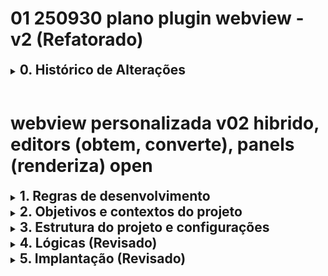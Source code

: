 # 01 250930 plano plugin webview - v2 (Refatorado)

<details>
<summary><h2 style="display: inline">0. Histórico de Alterações</h2></summary>

- **v2 (30/09/2025):** Mudança de estratégia para renderização da webview.
    - **Motivo:** A API do Joplin utilizada não possui o método `joplin.views.panels.addCss`. A tentativa de carregar assets (CSS, JS) externamente via `addScript` ou `addCss` falhou.
    - **Solução:** Adotada uma nova arquitetura para embutir (inline) o CSS e o JS diretamente na string HTML.
        - Criado um novo módulo `src/ui/mainHtml.js` com a responsabilidade única de montar o HTML completo da webview.
        - `panelManager.js` foi simplificado para apenas gerenciar o painel e a comunicação, solicitando o HTML pronto para o `mainHtml.js`.
        - As etapas de implementação foram redefinidas para refletir essa refatoração.
</details>
<br>

# webview personalizada v02 hibrido, editors (obtem, converte), panels (renderiza) open

<details>
<summary><h2 style="display: inline">1. Regras de desenvolvimento</h2></summary>

- papeis
    - o meu papel é de **desenvolvedor** com as seguintes regras:
        1. planejar com a melhor clareza, detalhamento e consistencia possíveis;
        2. validar o plano com o agente em conversas prévias;
        3. dividir o desenvolvimento em etapas para permitir que o agente possa ser mais efetivo
        4. interromper o desenvolvimento após 3 tentativas de solucionar um problema e conduzir análise em busca da causa;
        5. corrigir o plano quando necessario e atualizar o agente.
    - o seu papel é de **"agente"** com as seguintes regras:
        1. seguir as instruções planejadas, sempre conforme A versão Mais atualizada do plano;
        2. adotar soluções usando ao máximo a tecnologia, linguagem, padrão;
        3. alertar Quando for seguir Uma direção diferente da planejada Informando o motivo;
        4. Junto com as alterações de código propostas Informar Como podem ser verificadas pelo desenvolvedor, através de logs, mensagens e Funções que possam ser verificadas Na interface de usuário;
        5. diante de erros, identificar as possíveis causas e resumir o que pode ser feito para corrigir, antes de sair criando ou revisando codigos e alertar se identificar um possível problema no paradigma de programação que está no plano.
- retorno
    - ESTRUTURA PADRÃO DAS RESPOSTAS do agente
        - PAPEL: Agente - Seguindo plano [versão/etapa]
        - AÇÃO: [o que vou fazer]
        - ALERTA: [se houver desvio]
        - VERIFICAÇÃO: [como você pode testar]
    - formatos
        - para chats web
            - paragrafos em listas markdown não numeradas
                - marcador "-" traço
                - tabulação de 4 espaços
                - sem linhas em branco, sem titulos em negrito
        - especifico para markdown
        - especifico para scripts
            - não incluir icones
- persistência dos papeis durante as conversas
    - PARA O DESENVOLVEDOR (VOCÊ):
        - **Início de cada sessão:** Relembrar os papéis estabelecidos
        - **A cada 5-10 mensagens:** Reconfirmar papéis
        - **Antes de cada etapa:** Confirmar se estou seguindo o plano atualizado
        - **Quando houver desvio:** Alertar imediatamente e corrigir a direção
        - **Após 3 tentativas:** Interromper e conduzir análise da causa
        - a cada requisição
            - lembrete: ao final, sugerir o que fazer a seguir e pedir autorização para executar
        - PALAVRAS-CHAVE DE ATIVAÇÃO:**
            - **"Relembrar papéis"** - Para reativar a estrutura
            - **"Verificar plano"** - Para confirmar alinhamento
            - **"Pausar para análise"** - Para interromper e analisar
    - PARA O AGENTE (EU):**
        - **Sempre começar** cada resposta com confirmação do papel
        - **Antes de cada ação:** Verificar se está alinhada com o plano
        - **Ao desviar:** Alertar explicitamente o motivo
        - **Incluir sempre:** Como verificar as alterações propostas
        - **Em erros:** Identificar causas antes de criar códigos
- lembrete: ao final, sugerir o que fazer a seguir e pedir autorização para executar
</details>

<details>
<summary><h2 style="display: inline">2. Objetivos e contextos do projeto</h2></summary>

- objetivos
    - criar joplin plugin para meu uso pessoal
        - criar painel de visualização adicional personalizado sem perdas de funcionalidades nativas
            - o painel será ativável por comando (local a ser definido, se menu ou botão)
            - o painel personalizado será também será utilizado na versão mobile
        - Funcionalidades principais
            - renderizações adicionais
                - com alteração do conteúdo da nota
                    - incluir TOC table of contents
                - sem alteração do conteúdo da nota
                    - aplicar `<details><summary>` nos headers e aninhar por níveis, por exemplo, todos os `<h2>` abaixo de um `<h1>` são filhos deste último
                    - aplicar `<details><summary>` nas listas e aninhar
                    - inibir a exibição de frontmatter
            - persistir o estado de abertura de `<details>` entre sessões 
    - Exclusões
        - não alterar os editores de texto nativos
        - painel adicional não será utilizado para edição de conteúdo 
- contextos
    - API joplin
        - [site joplin](https://joplinapp.org/api/references/plugin_api/classes/joplin.html)
        - [github api](https://github.com/laurent22/joplin/tree/dev/readme/api/references)
        - [github dev](https://github.com/laurent22/joplin/tree/dev/readme/dev)
</details>

<details>
<summary><h2 style="display: inline">3. Estrutura do projeto e configurações</h2></summary>

### Arquivos, principais responsabilidades

- projeto
    - `README.md`
        - Explica o propósito do plugin, como usar os comandos para gerar/atualizar o sumário e as opções de configuração.
    - `package.json`
        - Dependências (markdown-it), scripts de build, e metadados do plugin.
    - `manifest.json`
        - Arquivo de manifesto do plugin Joplin, definindo ID, versão, nome, etc.
    - `src/`
        - `index.ts`
            - Ponto de entrada principal (`joplin.plugins.register`).
            - Registra os `Content Scripts` (MarkdownIt plugins) para analisar a nota.
            - Registra os comandos do usuário (ex: gerar sumário).
            - Orquestra a lógica principal: recebe dados dos content scripts e usa os módulos da `api/` para modificar o corpo da nota.
        - `commands.js`
            - Define e registra os comandos do usuário, como por exemplo `gerarSumarioNaNota`.
        - `content_scripts/`
            - `tocGenerator.js`
                - Um `MarkdownItPlugin` que analisa os títulos da nota durante a renderização.
                - Extrai a estrutura de títulos (nível, texto, slug).
                - Envia essa estrutura para o plugin principal (`index.ts`) via `postMessage`.
            - `sectionHandler.js`
                - Um `MarkdownItPlugin` para a lógica de seções recolhíveis (`<details>`).
                - Modifica a renderização dos títulos para envolvê-los em tags `<details>` e `<summary>`.
        - `api/`
            - `parser.js`
                - Encapsula o uso de `markdown-it` para analisar o corpo da nota (`note.body`) em tokens.
                - Fornece utilitários para extrair títulos e seus níveis.
            - `sectioner.js`
                - Implementa o algoritmo para agrupar conteúdo sob os títulos corretos, respeitando a hierarquia.
                - Essencial para a funcionalidade de seções recolhíveis (`<details>`).
            - `slug.js`
                - Centraliza a lógica para criar "slugs" (IDs de URL amigáveis) a partir dos textos dos títulos, para criar os links do sumário.
            - `noteSync.js`
                - Gerencia a leitura e escrita segura da nota usando `joplin.data.api`.
                - Implementa um fluxo de "ler-modificar-escrever" para inserir o sumário ou atualizar os estados (`open`) das seções.
            - `patcher.js`
                - Contém a lógica para aplicar as alterações (o sumário gerado ou as tags `<details>`) no corpo do markdown da nota de forma inteligente.
- configurações
    - API principal: joplin plugin
    - linguagens: typescript, javascript, nodejs
    - bibliotecas: markdown-it
- dicas e lembretes
    - Mantenha o parser/slug/sectioner bem testados — são o coração da lógica; preferível escrever testes unitários antes de integrar UI.
    - Minimize writes: use debounce e compare `note.updated_time` para reduzir sobrescritas acidentais.
    - Documente a convenção (por exemplo: `open` deve ser a última palavra do header; case-insensitive) no README para evitar confusões futuras.
    - Torne `addAnchors` opcional para não forçar alterações no corpo sem consentimento — inclua um comando `Annotate anchors` para aplicar em lote se desejar.
    - Faça o front-end simples inicialmente (HTML estático + vanilla JS) e depois evolua para bundlers/frameworks se quiser.
</details>

<details>
<summary><h2 style="display: inline">4. Lógicas (Revisado)</h2></summary>

- fluxo do plugin
    - Fluxo de Geração do Sumário (TOC)
        - Este fluxo é iniciado manualmente pelo usuário através de um comando.
        - 1. O usuário executa o comando para criar/atualizar o sumário na nota ativa.
        - 2. `index.ts` recebe a chamada do comando.
        - 3. `noteSync.js` é usado para ler o conteúdo atual e completo da nota.
        - 4. O conteúdo markdown é passado para o `parser.js`, que extrai todos os títulos (nível, texto).
        - 5. Com a lista de títulos, uma nova lista de links em formato markdown é gerada. O `slug.js` cria os links de âncora (ex: `[Título](#título)`).
        - 6. `patcher.js` pega o corpo original da nota e o novo sumário em markdown, e insere ou substitui o sumário antigo de forma inteligente (procurando por um marcador como `<!-- TOC -->` ou um sumário anterior).
        - 7. `noteSync.js` salva o corpo da nota modificado de volta no Joplin.
    - Fluxo de Renderização das Seções Recolhíveis
        - Este fluxo acontece automaticamente toda vez que o Joplin renderiza a visualização de uma nota.
        - 1. O Joplin inicia a renderização do markdown.
        - 2. O nosso `ContentScript` (`content_scripts/sectionHandler.js`), registrado como um `MarkdownItPlugin`, é ativado.
        - 3. O plugin sobrescreve as regras de renderização padrão para títulos (`heading_open`, `heading_close`).
        - 4. Ao encontrar um título, em vez de renderizar apenas `<h1>`, ele o envolve em tags `<details>` e `<summary>`.
        - 5. A lógica do `sectioner.js` é usada para garantir que todo o conteúdo abaixo de um título fique dentro da sua respectiva tag `<details>`, respeitando a hierarquia de títulos.
        - 6. O script também verifica se o texto do título no markdown original contém a palavra-chave `open`. Se contiver, ele adiciona o atributo `open` à tag `<details>` (`<details open>`), fazendo com que a seção já apareça aberta.
    - Fluxo de Persistência do Estado de Abertura (Toggle)
        - Este fluxo salva o estado (aberto/fechado) de uma seção quando o usuário clica nela.
        - 1. O usuário clica em um `<summary>` na nota renderizada, o que abre ou fecha a seção.
        - 2. Um pequeno script Javascript, também injetado pelo `ContentScript`, detecta esse evento de clique.
        - 3. O script identifica o título que foi clicado e seu novo estado (aberto ou fechado).
        - 4. Ele envia uma mensagem para o plugin principal via `postMessage` (ex: `{ command: 'toggleState', slug: 'titulo-clicado', isOpen: true }`).
        - 5. `index.ts` recebe a mensagem.
        - 6. Usando `patcher.js` e `noteSync.js`, ele localiza a linha do título correspondente no markdown da nota.
        - 7. Ele adiciona ou remove a palavra-chave ` open` no final da linha do título.
        - 8. `noteSync.js` salva a nota com a alteração.

<details>
<summary><h2 style="display: inline">4.1. versões anteriores e testes</h2></summary>

- logicas, versão antiga, revisar depois
    - Configurações principais do plugin
        - `addAnchors` (bool, opcional) — se true, plugin poderá inserir anchors `{#slug}` para estabilidade (configurável).
        - `debounceSaveMs` — tempo para agrupar gravações (ex.: 800 ms).
        - `anchorStyle` — algoritmo de slugify (opcional, para compatibilidade com ferramentas).
    - Leitura / parsing da nota (quando o painel abre ou nota muda)
        - Obter `note.body`.
        - Parsear com **markdown-it** para obter tokens/AST.
        - Percorrer AST para:
            - Detectar todos os headings (level, texto bruto, posição).
            - Para cada heading, determinar `hasOpenFlag` se a última palavra (trim) for `open` (case-insensitive).
            - Detectar anchors explícitos do tipo `{#slug}` se presentes no texto do header.
            - Detectar listas e itens que terminam com `open` (se quiser renderizar lista com ícone/atributo).
        - Construir uma estrutura `sections[]` contendo: `{ level, text, hasOpenFlag, slugCandidate, anchor, tokenIndex }`.
    - Gerar TOC (apenas em memória / para painel)
        - A partir dos `sections[]`, construir o TOC que será exibido no painel (navegação).
        - Slug strategy:
            - Se `anchor` existe → use esse slug.
            - Senão, gere um slug a partir do texto exatamente como VSCode faria (se quiser compatibilidade), ou opcionalmente gere o slug *ignorando* a palavra `open` (mas isso quebra compatibilidade com VSCode anchors).
            - Recomendo deixar configurável; default: gerar slug do texto tal como está (inclui `open`), a menos que `addAnchors` esteja ativo.
    - Renderização do painel
        - Converta AST em HTML onde:
            - Cada header vira `<details ${hasOpenFlag ? 'open' : ''}>` com `<summary>` contendo o header com a palavra `open` (você preferiu mantê-la visível).
            - A seção do header engloba todo o conteúdo até o próximo header do mesmo/maior nível; headers aninhados viram `<details>` aninhados.
            - Para listas: renderize normalmente; itens que terminam com `open` são apresentados com um indicador (ou `data-open`), sem necessidade de persistir interações.
        - Painel contém handlers para toggles que postam mensagens ao plugin: `{ type: 'toggle', slug }`.
    - Toggle (usuário clica no painel para abrir/fechar) → escrever no body
        - Fluxo:
            1. Painel envia `toggle` com `slug` e `open` boolean.
            2. Plugin recebe em `onMessage`. Debounce (agrupar várias ações).
            3. Plugin lê nota atual (fresh) e parseia novamente para localizar o header:
                * Prefer match por anchor `{#slug}` se existir; caso contrário, localizar o header cujo slug (calculado com o mesmo algoritmo) corresponde ao `slug` recebido.
            4. Atualizar a linha do header: adicionar ` open` ao final do texto (preservar `{#anchor}` se existir, idealmente mantendo o anchor depois do texto ou em padrão que você escolher), ou remover ` open` se `open=false`.
                * Mantenha espaços, e preserve outros sufixos (ex.: explicit anchors).
            5. `PUT` na nota com `joplin.data.put(['notes', note.id], null, { body: newBody })`.
            6. Reparsear e enviar ao painel o novo HTML para garantir sincronização visual.
        - Observação: quando `open` é adicionado, se `addAnchors` opção estiver ativa e não existir `{#slug}`, o plugin pode também **inserir** `{#slug}` para garantir estabilidade futura (opcional).
    - Reação a edição externa (VSCode)
        - Monitorar alterações da nota (`onNoteSelectionChange` ou note update events).
        - Ao detectar mudança:
            - Reparsear o body e atualizar o painel (regenerar `sections` e HTML).
            - Isso mantém o painel em sincronia com edições em VSCode (incluindo quando o usuário manualmente adiciona/remova `open`).
    - Conflitos, debounce e lastUpdate
        - Debounce gravações (ex.: 800–1200 ms) para reduzir writes e possíveis conflitos de sync.
        - Para segurança, em cada gravação:
            - Ler `note.updated_time` antes de escrever; após parse local, se `note.updated_time` mudou desde leitura inicial, reler e reconciliar (re-parsing e re-aplicando as mudanças) antes de escrever para reduzir risco de sobrescrever alterações externas.
            - Como seu uso é pessoal e volume pequeno, essa estratégia simples costuma ser suficiente.
    - Edge cases e regras de robustez (essenciais)
        - Ignorar code fences: não interpretar `open` em headers que estejam dentro de code fences; AST resolve isso.
        - Inline code: se header contém backticks ou outras sintaxes, garantir que `open` detectado seja realmente última palavra em texto renderizado, não parte de code.
        - Header com explicit anchor: preserve a posição do anchor; ao adicionar/remover `open`, mantenha o anchor intacto. Exemplo:
            - `## Title {#my-id}` → ao marcar open: `## Title open {#my-id}` (ou `## Title {#my-id} open` — consistência: escolha uma convenção e mantenha).
        - Spacing e formatação: normalize trims para evitar duplicar espaços ao reescrever header.
        - Nesting: ao transformar headings em `<details>`, respeite níveis; H2 engloba H3, etc. Use stack-based sectioning.
    - Testes mínimos recomendados
        - Header simples `## A open` → painel abre seção, toggle fecha/abre e altera o body corretamente.
        - Header com anchor `## A {#a}` → toggle altera `open` preservando anchor.
        - Nested headings: `## A open` contains `### B open` → both become nested details and toggles correct.
        - Code fences near headers: ensure no false positives.
        - TOC generated by VSCode present in note: plugin treats it as content — ensure no duplication or mis-parsing.
        - Simulate concurrent edit: open in VSCode, toggle in panel quickly, save in VSCode — ensure plugin reconciles (read-compare-write) and no data loss.
    - Decisões de UX que convém confirmar (mas eu já adotei os defaults)
        - Ao editar via painel, o plugin escreve imediatamente no corpo (com debounce). (Yes)
        - A palavra `open` permanece visível no header. (Yes)
        - O plugin NÃO modifica TOC existente — trata-o como lista normal. (Yes)
        - `addAnchors` é opcional e configurável (default: false). Se você quiser estabilidade total de slugs, ligue-a manualmente. (Recomendado considerar mais tarde.)
    - Checklist final antes de implementar
        - [ ] Confirmar convenção de posicionamento do anchor relativo ao `open` (por ex. `Title open {#id}` vs `Title {#id} open`). (Escolher agora evita ambiguidades.)
        - [ ] Escolher algoritmo de slugify se `addAnchors` for habilitado (compatível com VSCode TOC?).
        - [ ] Definir debounce default (ex.: 800 ms).
        - [ ] Especificar comportamento quando não encontra header por slug (log, notificar usuário, refazer TOC).
        - [ ] Escolher se painel reescreve a nota mesmo para toggles que já correspondem ao estado atual (evitar writes redundantes).
- testes webview, comunicação
    - analise
        #### Pontos Críticos da Combinação (usando Content Scripts)

        Baseado na nossa investigação, os principais desafios técnicos (pontos críticos) para fazer essa combinação de funcionalidades funcionar são:

        **Acesso e "Timing":** Como e, principalmente, quando nosso script acessa o HTML da nota? Precisamos ter certeza que o conteúdo já foi totalmente renderizado pelo Joplin antes de tentarmos manipulá-lo.
        **Manipulação Segura do DOM:** Como podemos modificar o HTML (adicionar um sumário, envolver seções em divs) sem quebrar funcionalidades nativas do Joplin, como a sincronização de rolagem entre o editor e o visualizador?
        **Comunicação Bidirecional:** Como o content script (que roda na webview) envia dados de volta para o plugin (que roda no processo principal)? Por exemplo, para informar sobre a estrutura da nota. E como o plugin envia configurações para o content script?
        **Estilização Isolada**: Como aplicamos nosso CSS customizado nos elementos que criamos sem afetar ou sermos afetados negativamente pelo tema atual do Joplin (claro, escuro, etc.)?

        #### Pesquisa por Soluções nos Documentos

        A boa notícia é que a documentação e o plugin de exemplo que analisamos já nos dão pistas claras para cada um desses pontos:

        **Acesso e "Timing":** O modelo do MarkdownItPlugin é a solução. Ele nos permite registrar uma função que é chamada durante o processo de renderização do Joplin. Isso garante que nosso código execute no momento exato em que o HTML está sendo gerado, nos dando controle total.
        Manipulação Segura do DOM: O exemplo markdownItTestPlugin.ts mostra como substituir as regras de renderização. Em vez de manipular o DOM depois, nós geramos o HTML correto diretamente. Para os nossos objetivos, podemos, por exemplo, criar uma regra que renderiza os cabeçalhos (#, ##) não apenas como <h1>, <h2>, mas já envolvendo-os em divs com IDs, preparando o terreno para nossas outras funcionalidades.
        **Comunicação Bidirecional:**
        Script -> Plugin: O exemplo mostra a função joplinContentScriptPostMessage('ID_DO_SCRIPT', MENSAGEM). Podemos usá-la para enviar dados.
        Plugin -> Script: A comunicação nesse sentido é mais simples. O plugin pode passar dados ao registrar o script ou ao definir o HTML, mas a forma mais elegante é o script pedir dados ao plugin usando a mesma postMessage.
        **Estilização Isolada:** O plugin de exemplo tem uma função assets que retorna uma lista de arquivos CSS e JS a serem incluídos na página. Essa é a solução perfeita: criamos um arquivo CSS para nossos componentes e o Joplin o injetará na página.
        **Persistência:** As soluções devem sempre considerar que a expperiencia do usuario será contínua, tanto entre sessões () quanto entre dispositivos. Para persistencia de estado de abertura de `<details>` foi adotada uma solução não usual de atualizar automaticamente essa informação  de volta no conteudo da nota.
        **Simplicidade e Aprendizado:** Lembrar sempre que este é um projeto de uso individual, o plugin não será publicado, e que também tem o objetivo de aprendizado do desenvolvedor. Algumas otimizações e seguranças não são necessárias. O código deve ser claro, direto e com funções que possam ser facilmente relacionadas às funcionalidades do plugin, evitando complexidade desnecessária para facilitar o entendimento e a manutenção.

        #### Testes Simples

        Para validar essas soluções em nosso plugin, sugiro implementarmos os seguintes testes mínimos, um de cada vez:

        ##### Teste de Renderização e Estilo:

        Objetivo: Provar que conseguimos interceptar a renderização de um elemento e aplicar um estilo customizado.
        Implementação: Usar a API de ContentScript como um MarkdownItPlugin para encontrar todos os cabeçalhos de nível 1 (# Titulo) e adicionar uma classe CSS meu-h1-custom. Ao mesmo tempo, registrar um arquivo meu-estilo.css que define meu-h1-custom { color: red; }.
        Resultado Esperado: Todos os títulos H1 na nota renderizada devem aparecer em vermelho.
        <br>

        ##### Teste de Comunicação (Script -> Plugin):

        Objetivo: Provar que a webview pode enviar uma mensagem para o nosso plugin.
        Implementação: No MarkdownItPlugin do teste anterior, além de colorir o H1, adicionar um botão <button id="meu-botao">Clique-me</button> abaixo dele. Registrar um script JS que adiciona um listener a esse botão. Ao ser clicado, ele deve chamar joplinContentScriptPostMessage('meu-plugin', 'H1 clicado!'). No index.ts do plugin, usar joplin.contentScripts.onMessage para ouvir essa mensagem e logá-la no console do Joplin (console.info(...)).
        Resultado Esperado: Ao clicar no botão na nota renderizada, a mensagem "H1 clicado!" deve aparecer no console de desenvolvimento do Joplin.
    - plano de testes
        #### 6.2.1. reforço do Objetivo Geral do Projeto

        Aprimorar a funcionalidade das notas no Joplin, adicionando recursos como sumário automático, seções recolhíveis e outras melhorias de formatação.
        Requisito Chave: As modificações geradas (como um sumário) devem ser persistidas diretamente no corpo do Markdown da nota.

        #### 6.2.2. Arquitetura Decidida:

        Abandonar: A abordagem de "fábrica de HTML", que consiste em criar um painel webview separado (panelManager.js, mainHtml.js, web/).
        Adotar: A abordagem de Content Scripts, utilizando a API joplin.contentScripts. Esta é a forma nativa e recomendada para modificar a visualização de notas.


        #### 6.2.4. Fluxo de Trabalho da Nova Arquitetura:

        Um Content Script (especificamente um MarkdownItPlugin) "lê" a estrutura da nota durante a renderização do Joplin.
        O script envia a estrutura extraída (ex: lista de cabeçalhos) para o Plugin Principal (index.ts).
        O Plugin Principal "escreve" o conteúdo necessário (ex: um sumário em formato Markdown).
        O Plugin Principal usa a API do Joplin (ex: joplin.data.put) para inserir ou atualizar esse Markdown no corpo da nota.

        #### 6.2.5. Plano de Testes Incrementais (Fase Atual)
        
        - Objetivo é validar os pontos críticos da nova arquitetura com testes mínimos antes de implementar a funcionalidade completa.
        - regra para os testes
            - arquivos existentes do projeto podem ser consumidos e copiados, mas não devem ser refatorados para os testes
            - usar pasta `\refat` para arquivos criados para os testes
        - TESTE 1: Renderização e Estilo (Nosso Próximo Passo)
            - Tarefa: Interceptar a renderização de todos os cabeçalhos H1 (# Titulo), adicionar uma classe CSS customizada (h1-customizado) e, através de um arquivo CSS injetado, alterar sua cor para vermelho.
            - Valida: A capacidade de usar MarkdownItPlugin e de registrar assets (CSS).
        - TESTE 2: Comunicação (Script -> Plugin)
            - Tarefa: Adicionar um botão ao lado de cada H1 renderizado. Ao clicar, o Content Script enviará uma mensagem para o Plugin Principal, que a registrará no console do Joplin.
            - Valida: A comunicação da webview para o plugin (postMessage / onMessage).

        #### 6.2.6. Estado Atual do Código:

        O projeto está estruturado para a abordagem antiga (painel/webview). Iniciaremos a refatoração para alinhar com a nova arquitetura de Content Scripts a partir do TESTE 1.
</details></details>

<details>
<summary><h2 style="display: inline">5. Implantação (Revisado)</h2></summary>

- regras para criação das etapas de implantação
    - seguir recomendaçoes da API principal
    - dividir em etapas que:
        - tenham contexto limitado de forma que o agente possa manter foco na qualidade e eficiencia do codigo
        - sejam funcionais do ponto de vista do usuário
        - possam ser testadas por funcionalidades acessadas pelo usuário e por mensagens no console
<details>
<summary><h3 style="display: inline">5.1. Etapas</h3></summary>

- plano atual
    - Etapa 1 — Configuração e Limpeza
        - objetivo: Limpar a arquitetura de painel antiga e configurar a base para a nova abordagem de `Content Script`.
        - tarefas:
            - Remover os diretórios `src/ui/` e `web/`.
            - Reescrever `index.ts` para registrar um `Content Script` básico do tipo `MarkdownItPlugin`.
            - Criar o arquivo `src/content_scripts/sectionHandler.ts` como um placeholder.
            - Limpar `webpack.config.js` e `commands.js` de referências à arquitetura antiga.
        - verificação:
            - O plugin compila e carrega no Joplin sem erros.
            - O console de desenvolvimento do Joplin exibe uma mensagem confirmando que o `MarkdownItPlugin` foi carregado.
    - Etapa 2 — Renderização Simples e Estilo
        - objetivo: Provar que conseguimos interceptar a renderização de um elemento e aplicar um estilo customizado.
        - tarefas:
            - Implementar a lógica em `sectionHandler.ts` para interceptar a renderização de títulos `H1` e envolvê-los em uma tag `<details>`.
            - Criar um arquivo `src/assets/section-styles.css` e registrá-lo no `Content Script` para estilizar os novos elementos.
        - verificação:
            - Na visualização de nota do Joplin, todos os títulos `H1` aparecem como seções `<details>` recolhíveis e com o estilo customizado aplicado.
    - Etapa 3 — Depuração da Renderização HTML
        - objetivo: Criar uma ferramenta de depuração para extrair o HTML renderizado pelo nosso plugin e salvá-lo em um arquivo para inspeção.
        - tarefas:
            - Criar um novo comando (ex: `debug.renderNoteToHtml`) em `commands.js`.
            - A lógica do comando irá:
                - Obter o corpo da nota selecionada.
                - Instanciar o `markdown-it` localmente, carregar nosso plugin `sectionHandler` e renderizar o corpo da nota para uma string HTML.
                - Salvar a string HTML em um arquivo (ex: `debug_render.html`) na raiz do projeto.
        - verificação:
            - Executar o novo comando pela paleta de comandos do Joplin.
            - Um arquivo `debug_render.html` é criado na raiz do projeto, permitindo inspecionar o HTML gerado em um navegador.
    - Etapa 4 — Comunicação e Persistência (Teste com Botão)
        - objetivo: Validar o ciclo completo de comunicação (da visualização para o plugin) e a persistência da alteração na nota.
        - tarefas:
            - Modificar o `sectionHandler.ts` para adicionar um botão de teste ao lado de cada `H1` renderizado.
            - Criar e registrar um arquivo `src/assets/toggle-handler.js` que, ao clicar no botão, envia uma mensagem para o plugin via `webviewApi.postMessage`.
            - Em `index.ts`, ouvir a mensagem com `joplin.contentScripts.onMessage` e, ao recebê-la, usar a API do Joplin para adicionar um texto de confirmação ao final da nota.
        - verificação:
            - Clicar no botão de teste na visualização da nota faz com que um texto (ex: "Teste OK!") seja adicionado ao corpo do markdown da nota.
    - Etapa 5 — Implementação Completa das Seções (Headings)
        - objetivo: Expandir a lógica para todos os níveis de título e usar o clique nativo do `<summary>`.
        - tarefas:
            - Substituir o botão de teste pela lógica de clique nativa do `<summary>` no `toggle-handler.js`.
            - Expandir a lógica do `sectionHandler.ts` para funcionar com todos os níveis de título (H1-H6), utilizando a lógica do `sectioner.js` para garantir o aninhamento correto.
            - Implementar a lógica de persistência que adiciona/remove a palavra-chave ` open` no markdown.
        - verificação:
            - Todos os títulos na visualização são seções `<details>` aninhadas corretamente.
            - Clicar em um título para abrir/fechar a seção adiciona/remove a palavra ` open` da linha correspondente no editor de markdown.
    - Etapa 6 — Implementação das Seções (Listas)
        - objetivo: Adicionar a funcionalidade de transformar listas em seções recolhíveis, similar aos cabeçalhos.
        - tarefas:
            - Modificar o `sectionHandler.ts` para interceptar a renderização de listas (`bullet_list_open`, `ordered_list_open`).
            - Envolver as listas em tags `<details>`, usando o primeiro item como `<summary>`.
            - Implementar a lógica de persistência para listas, usando a palavra-chave ` open` no final do primeiro item.
            - Atualizar o `toggle-handler.js` para gerenciar o clique em `summary` de listas.
        - verificação:
            - Listas na visualização aparecem como seções `<details>` recolhíveis.
            - Clicar no `summary` da lista adiciona/remove ` open` no primeiro item da lista no markdown.
    - Etapa 7 — Leitura do Estado `open`
        - objetivo: Fazer com que as seções já apareçam abertas se a palavra `open` estiver no título do markdown.
        - tarefas:
            - No `MarkdownItPlugin`, ao encontrar um título, verificar se o texto original no markdown contém a palavra-chave ` open`.
            - Se contiver, adicionar o atributo `open` à tag `<details>` (`<details open>`).
        - verificação:
            - Títulos no markdown que terminam com ` open` fazem com que a seção correspondente já apareça expandida na visualização.
    - Etapa 8 — Comando de Geração do Sumário (TOC)
        - objetivo: Criar um comando que o usuário possa executar para gerar ou atualizar um sumário no topo da nota.
        - tarefas:
            - Reativar/revisar o comando `createUpdateToc` em `src/commands.js`.
            - A lógica do comando usará `parser.js`, `slug.js` e `patcher.js` para inserir o sumário em markdown em um local específico da nota.
        - verificação:
            - Executar o novo comando pela paleta de comandos do Joplin insere um sumário com links clicáveis no corpo da nota.
    - Etapa 9 — Estilização e Leitura do Estado `open`
        - objetivo: Aplicar estilos customizados e fazer com que as seções já apareçam abertas se a palavra `open` estiver no título do markdown.
        - tarefas:
            - Criar um arquivo CSS (ex: `src/assets/section-styles.css`) com os estilos para `<details>` e `<summary>`.
            - Registrar este CSS como um asset do `Content Script` em `index.ts`.
            - No `MarkdownItPlugin`, ao encontrar um título, verificar se o texto original no markdown contém a palavra-chave ` open`.
            - Se contiver, adicionar o atributo `open` à tag `<details>` (`<details open>`).
        - verificação:
            - As seções recolhíveis devem ter o estilo definido no arquivo CSS.
            - Títulos no markdown que terminam com ` open` devem fazer com que a seção correspondente já apareça expandida na visualização.
    - Etapa 10 — Comunicação e Persistência do Estado
        - objetivo: Salvar o estado (aberto/fechado) de uma seção de volta no arquivo markdown quando o usuário clica nela.
        - tarefas:
            - Criar um script JS (ex: `src/assets/toggle-handler.js`) e registrá-lo como um asset do `Content Script`.
            - No script, adicionar listeners de clique nos `<summary>`. Ao clicar, enviar uma mensagem para o plugin principal via `webviewApi.postMessage` com o slug do título e o novo estado (`open`).
            - Em `index.ts`, ouvir essas mensagens com `joplin.contentScripts.onMessage`.
            - Ao receber a mensagem, usar `noteSync.js` e `patcher.js` para encontrar a linha do título no markdown e adicionar/remover a palavra-chave ` open`.
        - verificação:
            - Clicar em um título na visualização altera seu estado (abre/fecha).
            - A palavra ` open` é adicionada ou removida da linha correspondente no editor de markdown.
            - A mudança persiste ao selecionar outra nota e voltar.
    - Etapa 11 — Comando de Geração do Sumário (TOC)
        - objetivo: Criar um comando que o usuário possa executar para gerar ou atualizar um sumário (Table of Contents) no topo da nota.
        - tarefas:
            - Reativar/revisar o comando `createUpdateToc` em `src/commands.js`.
            - A lógica do comando usará `parser.js` para extrair todos os títulos, `slug.js` para criar os links, e `patcher.js` para inserir o sumário em markdown em um local específico da nota (ex: após um marcador `<!-- TOC -->`).
        - verificação:
            - Executar o novo comando pela paleta de comandos do Joplin.
            - Um sumário com links clicáveis deve ser inserido no corpo da nota.
- versão antiga, historico 
    - etapas concluidas
        - Etapa 1 — Núcleo de parsing & sectioning (Concluída)
        - Objetivo: Construir e validar o motor que entende a nota.
        - Status: Concluída.
        - Etapa 2 — Sincronização segura da nota (Concluída)
        - Objetivo: Implementar leitura/escrita segura da nota.
        - Status: Concluída.
        - Etapa 3 — Refatoração da Arquitetura da View (Em andamento)
        - Objetivo: Reestruturar o código para separar a lógica de montagem do HTML da lógica de gerenciamento do painel, resolvendo o problema de carregamento de assets.
        - Tarefas:
            1. Criar o novo arquivo `src/ui/mainHtml.js`.
            2. Implementar a lógica em `mainHtml.js` para ler `web/index.html`, `web/styles.css` e `web/panel.js`.
            3. Implementar a função em `mainHtml.js` que combina os assets lidos em uma única string HTML auto-contida.
            4. Refatorar `panelManager.js` para remover as chamadas `addCss` e `addScript`.
            5. Refatorar `panelManager.js` para importar e usar `mainHtml.js` para obter o HTML e injetá-lo com `setHtml`.
    - Etapa 4 — Renderização Inicial da View (Em andamento)
    - Objetivo: Corrigir o bug atual e fazer com que o painel exiba o conteúdo da nota corretamente, mesmo que ainda sem interatividade.
    - Tarefas:
        1. Depurar o `mainHtml.js` para garantir que o CSS e o JS estão sendo embutidos como tags `<style>` e `<script>`, e não como texto.
        2. Garantir que o `panel.js` (embutido) receba a mensagem `init` com o fragmento HTML e o insira corretamente no DOM.
        3. Testar até que o conteúdo da nota seja visível e estilizado no painel.
    - Etapa 5 — Persistência do Estado de Toggle (Próxima)
    - Objetivo: Implementar a funcionalidade de clique nos cabeçalhos (`<summary>`) para salvar o estado `open`/fechado na nota.
    - Tarefas:
        1. Validar que a comunicação `postMessage` do `panel.js` para o `panelManager.js` está funcionando.
        2. Testar a lógica em `noteSync.js` e `patcher.js` para garantir que a nota é atualizada corretamente quando um clique ocorre.
    - Etapa 6 — Sincronização de Edições Externas (Próxima)
    - Objetivo: Fazer com que o painel atualize automaticamente quando a nota é modificada em outro editor.
    - Tarefas:
        1. Implementar e testar o gatilho `onNoteChange` para chamar a função `refreshPanelForSelectedNote`.
</details></details>
